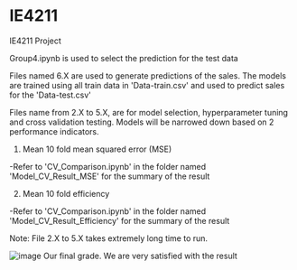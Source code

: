 # IE4211
IE4211 Project

Group4.ipynb is used to select the prediction for the test data


Files named 6.X are used to generate predictions of the sales. The models are trained using all train data in 'Data-train.csv' and used to predict sales for the 'Data-test.csv'


Files name from 2.X to 5.X, are for model selection, hyperparameter tuning and cross validation testing. Models will be narrowed down based on 2 performance indicators. 
1. Mean 10 fold mean squared error (MSE)


-Refer to 'CV_Comparison.ipynb' in the folder named 'Model_CV_Result_MSE' for the summary of the result

2. Mean 10 fold efficiency


-Refer to 'CV_Comparison.ipynb' in the folder named 'Model_CV_Result_Efficiency' for the summary of the result

Note: File 2.X to 5.X takes extremely long time to run. 

![image](https://user-images.githubusercontent.com/64724406/165454741-b02f0356-9b99-4969-9196-735311e23e1a.png)
Our final grade. We are very satisfied with the result
